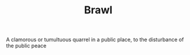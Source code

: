 ---
title: Brawl
letter: B
permalink: "/definitions/bld-brawl.html"
body: A clamorous or tumultuous quarrel in a public place, to the disturbance of the
  public peace
published_at: '2018-07-07'
source: Black's Law Dictionary 2nd Ed (1910)
layout: post
---
